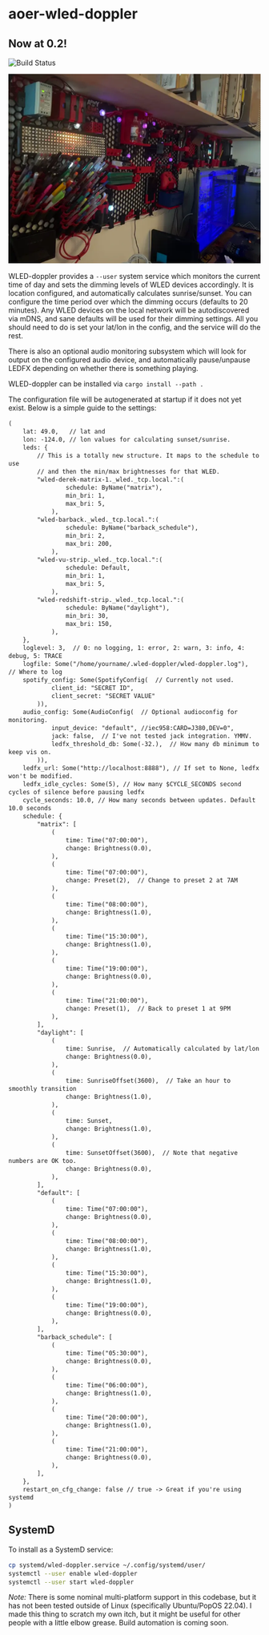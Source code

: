 aoer-wled-doppler
=================

Now at 0.2!
-------------

![Build Status](https://github.com/armyofevilrobots/aoer-wled-doppler/actions/workflows/rust.yml/badge.svg)

![](web/doppler-wall-animated.webp)

WLED-doppler provides a `--user` system service which monitors the current time of day
and sets the dimming levels of WLED devices accordingly. It is location configured,
and automatically calculates sunrise/sunset. You can configure the time period over
which the dimming occurs (defaults to 20 minutes). Any WLED devices on the local 
network will be autodiscovered via mDNS, and sane defaults will be used for their
dimming settings. All you should need to do is set your lat/lon in the config, and
the service will do the rest.

There is also an optional audio monitoring subsystem which will look for output on
the configured audio device, and automatically pause/unpause LEDFX depending on
whether there is something playing. 

WLED-doppler can be installed via `cargo install --path .`

The configuration file will be autogenerated at startup if it does not yet exist.
Below is a simple guide to the settings:

```ron
(
    lat: 49.0,   // lat and
    lon: -124.0, // lon values for calculating sunset/sunrise.
    leds: { 
        // This is a totally new structure. It maps to the schedule to use
        // and then the min/max brightnesses for that WLED.
        "wled-derek-matrix-1._wled._tcp.local.":(
                schedule: ByName("matrix"),
                min_bri: 1,
                max_bri: 5,
            ),
        "wled-barback._wled._tcp.local.":(
                schedule: ByName("barback_schedule"),
                min_bri: 2,
                max_bri: 200,
            ),
        "wled-vu-strip._wled._tcp.local.":(
                schedule: Default,
                min_bri: 1,
                max_bri: 5,
            ),
        "wled-redshift-strip._wled._tcp.local.":(
                schedule: ByName("daylight"),
                min_bri: 30,
                max_bri: 150,
            ),
    },
    loglevel: 3,  // 0: no logging, 1: error, 2: warn, 3: info, 4: debug, 5: TRACE
    logfile: Some("/home/yourname/.wled-doppler/wled-doppler.log"),  // Where to log
    spotify_config: Some(SpotifyConfig(  // Currently not used.
            client_id: "SECRET ID",
            client_secret: "SECRET VALUE"
        )),
    audio_config: Some(AudioConfig(  // Optional audioconfig for monitoring.
            input_device: "default", //iec958:CARD=J380,DEV=0",
            jack: false,  // I've not tested jack integration. YMMV.
            ledfx_threshold_db: Some(-32.),  // How many db minimum to keep vis on.
        )),
    ledfx_url: Some("http://localhost:8888"), // If set to None, ledfx won't be modified.
    ledfx_idle_cycles: Some(5), // How many $CYCLE_SECONDS second cycles of silence before pausing ledfx 
    cycle_seconds: 10.0, // How many seconds between updates. Default 10.0 seconds
    schedule: {
        "matrix": [
            (
                time: Time("07:00:00"),
                change: Brightness(0.0),
            ),
            (
                time: Time("07:00:00"),
                change: Preset(2),  // Change to preset 2 at 7AM
            ),
            (
                time: Time("08:00:00"),
                change: Brightness(1.0),
            ),
            (
                time: Time("15:30:00"),
                change: Brightness(1.0),
            ),
            (
                time: Time("19:00:00"),
                change: Brightness(0.0),
            ),
            (
                time: Time("21:00:00"),
                change: Preset(1),  // Back to preset 1 at 9PM
            ),
        ],
        "daylight": [
            (
                time: Sunrise,  // Automatically calculated by lat/lon
                change: Brightness(0.0),
            ),
            (
                time: SunriseOffset(3600),  // Take an hour to smoothly transition
                change: Brightness(1.0),
            ),
            (
                time: Sunset,
                change: Brightness(1.0),
            ),
            (
                time: SunsetOffset(3600),  // Note that negative numbers are OK too.
                change: Brightness(0.0),
            ),
        ],
        "default": [
            (
                time: Time("07:00:00"),
                change: Brightness(0.0),
            ),
            (
                time: Time("08:00:00"),
                change: Brightness(1.0),
            ),
            (
                time: Time("15:30:00"),
                change: Brightness(1.0),
            ),
            (
                time: Time("19:00:00"),
                change: Brightness(0.0),
            ),
        ],
        "barback_schedule": [
            (
                time: Time("05:30:00"),
                change: Brightness(0.0),
            ),
            (
                time: Time("06:00:00"),
                change: Brightness(1.0),
            ),
            (
                time: Time("20:00:00"),
                change: Brightness(1.0),
            ),
            (
                time: Time("21:00:00"),
                change: Brightness(0.0),
            ),
        ],
    },
    restart_on_cfg_change: false // true -> Great if you're using systemd
)

```

SystemD
-------

To install as a SystemD service:

```bash
cp systemd/wled-doppler.service ~/.config/systemd/user/
systemctl --user enable wled-doppler
systemctl --user start wled-doppler
```

*Note:* There is some nominal multi-platform support in this codebase, but it has not been
tested outside of Linux (specifically Ubuntu/PopOS 22.04). I made this thing to scratch my
own itch, but it might be useful for other people with a little elbow grease.
Build automation is coming soon.
